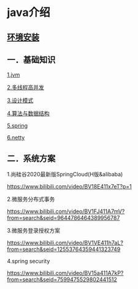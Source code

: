 # java介绍

## [环境安装](env/index.md)

## 一．基础知识

[1.jvm](jvm/index.md)

[2.多线程高并发](juc/index.md)

[3.设计模式](design23/index.md)

[4.算法与数据结构](dsa/index.md)

[5.spring](spring/index.md)

[6.netty](netty/index.md)

## 二．系统方案

1.尚硅谷2020最新版SpringCloud(H版&alibaba)

https://www.bilibili.com/video/BV18E411x7eT?p=1

2.微服务分布式事务

https://www.bilibili.com/video/BV1FJ411A7mV?from=search&seid=9644786464389956787

3.微服务登录授权方案

https://www.bilibili.com/video/BV1VE411h7aL?from=search&seid=12553764359441323749

4.spring security

https://www.bilibili.com/video/BV15a411A7kP?from=search&seid=7599475529802441512